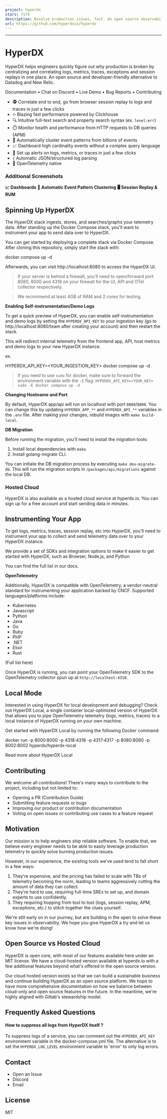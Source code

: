 ```yaml
---
project: hyperdx
stars: 7174
description: Resolve production issues, fast. An open source observability platform unifying session replays, logs, metrics, traces and errors powered by Clickhouse and OpenTelemetry.
url: https://github.com/hyperdxio/hyperdx
---
```


* * *

HyperDX
=======

HyperDX helps engineers quickly figure out why production is broken by centralizing and correlating logs, metrics, traces, exceptions and session replays in one place. An open source and developer-friendly alternative to Datadog and New Relic.

Documentation • Chat on Discord • Live Demo • Bug Reports • Contributing

-   🕵️ Correlate end to end, go from browser session replay to logs and traces in just a few clicks
-   🔥 Blazing fast performance powered by Clickhouse
-   🔍 Intuitive full-text search and property search syntax (ex. `level:err`)
-   ⏱️ Monitor health and performance from HTTP requests to DB queries (APM)
-   🤖 Automatically cluster event patterns from billions of events
-   📈 Dashboard high cardinality events without a complex query language
-   🔔 Set up alerts on logs, metrics, or traces in just a few clicks
-   `{` Automatic JSON/structured log parsing
-   🔭 OpenTelemetry native

  

### Additional Screenshots

**📈 Dashboards** **🤖 Automatic Event Pattern Clustering** **🖥️ Session Replay & RUM**

Spinning Up HyperDX
-------------------

The HyperDX stack ingests, stores, and searches/graphs your telemetry data. After standing up the Docker Compose stack, you'll want to instrument your app to send data over to HyperDX.

You can get started by deploying a complete stack via Docker Compose. After cloning this repository, simply start the stack with:

docker compose up -d

Afterwards, you can visit http://localhost:8080 to access the HyperDX UI.

> If your server is behind a firewall, you'll need to open/forward port 8080, 8000 and 4318 on your firewall for the UI, API and OTel collector respectively.

> We recommend at least 4GB of RAM and 2 cores for testing.

**Enabling Self-instrumentation/Demo Logs**

To get a quick preview of HyperDX, you can enable self-instrumentation and demo logs by setting the `HYPERDX_API_KEY` to your ingestion key (go to http://localhost:8080/team after creating your account) and then restart the stack.

This will redirect internal telemetry from the frontend app, API, host metrics and demo logs to your new HyperDX instance.

ex.

HYPERDX\_API\_KEY=<YOUR\_INGESTION\_KEY\> docker compose up -d

> If you need to use `sudo` for docker, make sure to forward the environment variable with the `-E` flag: `HYPERDX_API_KEY=<YOUR_KEY> sudo -E docker compose up -d`

**Changing Hostname and Port**

By default, HyperDX app/api will run on localhost with port `8080`/`8000`. You can change this by updating `HYPERDX_APP_**` and `HYPERDX_API_**` variables in the `.env` file. After making your changes, rebuild images with `make build-local`.

**DB Migration**

Before running the migration, you'll need to install the migration tools:

1.  Install local dependencies with `make`.
2.  Install golang-migrate CLI.

You can initiate the DB migration process by executing `make dev-migrate-db`. This will run the migration scripts in `/packages/api/migrations` against the local DB.

### Hosted Cloud

HyperDX is also available as a hosted cloud service at hyperdx.io. You can sign up for a free account and start sending data in minutes.

Instrumenting Your App
----------------------

To get logs, metrics, traces, session replay, etc into HyperDX, you'll need to instrument your app to collect and send telemetry data over to your HyperDX instance.

We provide a set of SDKs and integration options to make it easier to get started with HyperDX, such as Browser, Node.js, and Python

You can find the full list in our docs.

**OpenTelemetry**

Additionally, HyperDX is compatible with OpenTelemetry, a vendor-neutral standard for instrumenting your application backed by CNCF. Supported languages/platforms include:

-   Kubernetes
-   Javascript
-   Python
-   Java
-   Go
-   Ruby
-   PHP
-   .NET
-   Elixir
-   Rust

(Full list here)

Once HyperDX is running, you can point your OpenTelemetry SDK to the OpenTelemetry collector spun up at `http://localhost:4318`.

Local Mode
----------

Interested in using HyperDX for local development and debugging? Check out HyperDX Local, a single container local-optimized version of HyperDX that allows you to pipe OpenTelemetry telemetry (logs, metrics, traces) to a local instance of HyperDX running on your own machine.

Get started with HyperDX Local by running the following Docker command:

docker run -p 8000:8000 -p 4318:4318 -p 4317:4317 -p 8080:8080 -p 8002:8002 hyperdx/hyperdx-local

Read more about HyperDX Local

Contributing
------------

We welcome all contributions! There's many ways to contribute to the project, including but not limited to:

-   Opening a PR (Contribution Guide)
-   Submitting feature requests or bugs
-   Improving our product or contribution documentation
-   Voting on open issues or contributing use cases to a feature request

Motivation
----------

Our mission is to help engineers ship reliable software. To enable that, we believe every engineer needs to be able to easily leverage production telemetry to quickly solve burning production issues.

However, in our experience, the existing tools we've used tend to fall short in a few ways:

1.  They're expensive, and the pricing has failed to scale with TBs of telemetry becoming the norm, leading to teams aggressively cutting the amount of data they can collect.
2.  They're hard to use, requiring full-time SREs to set up, and domain experts to use confidently.
3.  They requiring hopping from tool to tool (logs, session replay, APM, exceptions, etc.) to stitch together the clues yourself.

We're still early on in our journey, but are building in the open to solve these key issues in observability. We hope you give HyperDX a try and let us know how we're doing!

Open Source vs Hosted Cloud
---------------------------

HyperDX is open core, with most of our features available here under an MIT license. We have a cloud-hosted version available at hyperdx.io with a few additional features beyond what's offered in the open source version.

Our cloud hosted version exists so that we can build a sustainable business and continue building HyperDX as an open source platform. We hope to have more comprehensive documentation on how we balance between cloud-only and open source features in the future. In the meantime, we're highly aligned with Gitlab's stewardship model.

Frequently Asked Questions
--------------------------

#### How to suppress all logs from HyperDX itself ?

To suppress logs of a service, you can comment out the `HYPERDX_API_KEY` environment variable in the docker-compose.yml file. The alternative is to set the `HYPERDX_LOG_LEVEL` environment variable to 'error' to only log errors.

Contact
-------

-   Open an Issue
-   Discord
-   Email

License
-------

MIT
